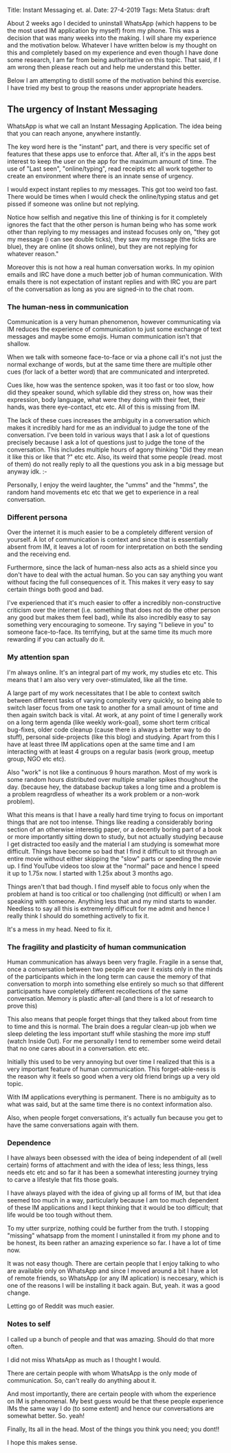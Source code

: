 Title: Instant Messaging et. al.
Date: 27-4-2019
Tags: Meta
Status: draft

About 2 weeks ago I decided to uninstall WhatsApp (which happens to be
the most used IM application by myself) from my phone. This was a
decision that was many weeks into the making. I will share my
experience and the motivation below. Whatever I have written below is
my thought on this and completely based on my experience and even
though I have done some research, I am far from being authoritative on
this topic. That said, if I am wrong then please reach out and help me
understand this better.

Below I am attempting to distill some of the motivation behind this
exercise. I have tried my best to group the reasons under appropriate
headers.

## The urgency of Instant Messaging ##

WhatsApp is what we call an Instant Messaging Application. The idea
being that you can reach anyone, anywhere instantly. 

The key word here is the "instant" part, and there is very specific
set of features that these apps use to enforce that. After all, it's in
the apps best interest to keep the user on the app for the maximum
amount of time. The use of "Last seen", "online/typing", read receipts
etc all work together to create an environment where there is an
innate sense of urgency.

I would expect instant replies to my messages. This got too weird too
fast.  There would be times when I would check the online/typing
status and get pissed if someone was online but not replying.

Notice how selfish and negative this line of thinking is for it
completely ignores the fact that the other person is human being who
has some work other than replying to my messages and instead focuses
only on, "they got my message (i can see double ticks), they saw my
message (the ticks are blue), they are online (it shows online), but
they are not replying for whatever reason."

Moreover this is not how a real human conversation works. In my
opinion emails and IRC have done a much better job of human
communication. With emails there is not expectation of instant replies
and with IRC you are part of the conversation as long as you are
signed-in to the chat room.

### The human-ness in communication ###

Communication is a very human phenomenon, however communicating via IM
reduces the experience of communication to just some exchange of text
messages and maybe some emojis. Human communication isn't that
shallow.

When we talk with someone face-to-face or via a phone call it's not
just the normal exchange of words, but at the same time there are
multiple other cues (for lack of a better word) that are communicated
and interpreted.

Cues like, how was the sentence spoken, was it too fast or too slow,
how did they speaker sound, which syllable did they stress on, how was
their expression, body language, what were they doing with their feet,
their hands, was there eye-contact, etc etc. All of this is missing
from IM.

The lack of these cues increases the ambiguity in a conversation which
makes it incredibly hard for me as an individual to judge the tone of
the conversation. I've been told in various ways that I ask a lot of
questions precisely because I ask a lot of questions just to judge the
tone of the conversation. This includes multiple hours of agony
thinking "Did they mean it like this or like that ?" etc etc. Also,
its weird that some people (read. most of them) do not really reply to
all the questions you ask in a big message but anyway idk. :-

Personally, I enjoy the weird laughter, the "umms" and the "hmms", the
random hand movements etc etc that we get to experience in a real
conversation.

### Different persona ###

Over the internet it is much easier to be a completely different
version of yourself. A lot of communication is context and since that
is essentially absent from IM, it leaves a lot of room for
interpretation on both the sending and the receiving end.

Furthermore, since the lack of human-ness also acts as a shield since
you don't have to deal with the actual human. So you can say anything
you want without facing the full consequences of it. This makes it very
easy to say certain things both good and bad. 

I've experienced that it's much easier to offer a incredibly
non-constructive criticism over the internet (i.e. something that does
not do the other person any good but makes them feel bad), while
its also incredibly easy to say something very encouraging to
someone. Try saying "I believe in you" to someone face-to-face. Its
terrifying, but at the same time its much more rewarding if you can
actually do it.


### My attention span ###
I'm always online. It's an integral part of my work, my studies etc
etc. This means that I am also very very over-stimulated, like all the
time.

A large part of my work necessitates that I be able to context switch
between different tasks of varying complexity very quickly, so being
able to switch laser focus from one task to another for a small amount
of time and then again switch back is vital. At work, at any point of
time I generally work on a long term agenda (like weekly work-goal),
some short term critical bug-fixes, older code cleanup (cause there is
always a better way to do stuff), personal side-projects (like this
blog) and studying. Apart from this I have at least three IM
applications open at the same time and I am interacting with at least
4 groups on a regular basis (work group, meetup group, NGO etc etc).

Also "work" is not like a continuous 9 hours marathon. Most of my work
is some random hours distributed over multiple smaller spikes
thoughout the day. (because hey, the database backup takes a long time
and a problem is a problem reagrdless of wheather its a work problem
or a non-work problem).

What this means is that I have a really hard time trying to focus on
important things that are not too intense. Things like reading a
considerably boring section of an otherwise interestig paper, or a
decently boring part of a book or more importantly sitting down to
study, but not actually studying because I get distracted too easily
and the material I am studying is somewhat more difficult. Things have
become so bad that I find it difficult to sit through an entire movie
without either skipping the "slow" parts or speeding the movie up. I
find YouTube videos too slow at the "normal" pace and hence I speed it
up to 1.75x now. I started with 1.25x about 3 months ago.


Things aren't that bad though. I find myself able to focus only when
the problem at hand is too critical or too challenging (not difficult)
or when I am speaking with someone. Anything less that and my mind
starts to wander. Needless to say all this is extrememly difficult for
me admit and hence I really think I should do something actively to
fix it.

It's a mess in my head. Need to fix it.

### The fragility and plasticity of human communication ###
Human communication has always been very fragile. Fragile in a sense
that, once a conversation between two people are over it exists only
in the minds of the participants which in the long term can cause the
memory of that conversation to morph into something else entirely so
much so that different participants have completely different
recollections of the same conversation. Memory is plastic after-all
(and there is a lot of research to prove this)

This also means that people forget things that they talked about from
time to time and this is normal. The brain does a regular clean-up job
when we sleep deleting the less important stuff while stashing the
more imp stuff (watch Inside Out). For me personally I tend to
remember some weird detail that no one cares about in a
conversation. etc etc.

Initially this used to be very annoying but over time I realized that
this is a very important feature of human communication. This
forget-able-ness is the reason why it feels so good when a very old
friend brings up a very old topic.

With IM applications everything is permanent. There is no ambiguity as
to what was said, but at the same time there is no context information
also. 

Also, when people forget conversations, it's actually fun because you
get to have the same conversations again with them. 

### Dependence ###
I have always been obsessed with the idea of being independent of all
(well certain) forms of attachment and with the idea of less; less
things, less needs etc etc and so far it has been a somewhat
interesting journey trying to carve a lifestyle that fits those
goals.

I have always played with the idea of giving up all forms of IM, but
that idea seemed too much in a way, particularly because I am too much
dependent of these IM applications and I kept thinking that it would
be too difficult; that life would be too tough without them.

To my utter surprize, nothing could be further from the truth. I
stopping "missing" whatsapp from the moment I uninstalled it from my
phone and to be honest, its been rather an amazing experience so
far. I have a lot of time now.

It was not easy though. There are certain people that I enjoy talking
to who are available only on WhatsApp and since I moved around a bit I
have a lot of remote friends, so WhatsApp (or any IM aplication) is
neccesary, which is one of the reasons I will be installing it back
again. But, yeah. it was a good change.

Letting go of Reddit was much easier.
### Notes to self ###
I called up a bunch of people and that was amazing. Should do that more often.

I did not miss WhatsApp as much as I thought I would.

There are certain people with whom WhatsApp is the only mode of 
communication. So, can't really do anything about it.

And most importantly, there are certain people with whom the
experience on IM is phenomenal. My best guess would be that these
people experience IMs the same way I do (to some extent) and hence our
conversations are somewhat better. So. yeah! 

Finally, Its all in the head. Most of the things you think you need; you dont!!

I hope this makes sense.
